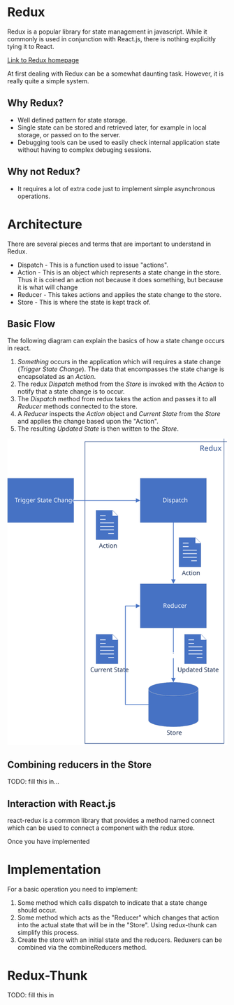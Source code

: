 # Redux

Redux is a popular library for state management in javascript.  While it commonly is used in conjunction with React.js, there is nothing explicitly tying it to React.

[Link to Redux homepage](https://redux.js.org/)

At first dealing with Redux can be a somewhat daunting task.  However, it is really quite a simple system.

## Why Redux?
* Well defined pattern for state storage.
* Single state can be stored and retrieved later, for example in local storage, or passed on to the server.
* Debugging tools can be used to easily check internal application state without having to complex debuging sessions.


## Why not Redux?
* It requires a lot of extra code just to implement simple asynchronous operations.

# Architecture

There are several pieces and terms that are important to understand in Redux.

* Dispatch - This is a function used to issue "actions".
* Action - This is an object which represents a state change in the store.  Thus it is coined an action not because it does something, but because it is what will change 
* Reducer - This takes actions and applies the state change to the store.
* Store - This is where the state is kept track of.

## Basic Flow

The following diagram can explain the basics of how a state change occurs in react.
1. _Something_ occurs in the application which will requires a state change (_Trigger State Change_).  The data that encompasses the state change is encapsolated as an _Action_.
2. The redux _Dispatch_ method from the _Store_ is invoked with the _Action_ to notify that a state change is to occur.
3. The _Dispatch_ method from redux takes the action and passes it to all _Reducer_ methods connected to the store. 
4. A _Reducer_ inspects the _Action_ object and _Current State_ from the _Store_ and applies the change based upon the "Action".
5. The resulting _Updated State_ is then written to the _Store_.


![Redux Overview](redux.svg "Redux Overview")



## Combining reducers in the Store

TODO: fill this in...

## Interaction with React.js

react-redux is a common library that provides a method named connect which can be used to connect a component with the redux store.  

Once you have implemented 



# Implementation

For a basic operation you need to implement:
1. Some method which calls dispatch to indicate that a state change should occur.
2. Some method which acts as the "Reducer" which changes that action into the actual state that will be in the "Store".  Using redux-thunk can simplify this process.
3. Create the store with an initial state and the reducers. Reduxers can be combined via the combineReducers method.


# Redux-Thunk

TODO: fill this in